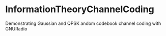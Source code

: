 # InformationTheoryChannelCoding
Demonstrating Gaussian and QPSK andom codebook channel coding with GNURadio
